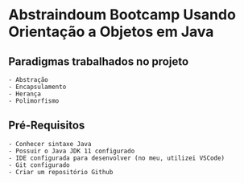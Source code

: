 # Abstraindoum Bootcamp Usando Orientação a Objetos em Java

## Paradigmas trabalhados no projeto

    - Abstração
    - Encapsulamento
    - Herança
    - Polimorfismo

## Pré-Requisitos

    - Conhecer sintaxe Java
    - Possuir o Java JDK 11 configurado
    - IDE configurada para desenvolver (no meu, utilizei VSCode)
    - Git configurado
    - Criar um repositório Github